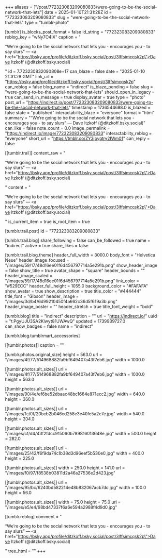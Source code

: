 +++
aliases = ["/post/772323083209080833/were-going-to-be-the-social-network-that-lets"]
date = 2025-01-10T21:31:28Z
id = "772323083209080833"
slug = "were-going-to-be-the-social-network-that-lets"
type = "tumblr-photo"

[tumblr]
is_blocks_post_format = false
id_string = "772323083209080833"
reblog_key = "wNy7O4lX"
caption = "<p>“We’re going to be the social network that lets you - encourages you - to say slurs” — <a href=\"https://bsky.app/profile/ditzkoff.bsky.social/post/3lffsimcqsk2p\">Dave Itzkoff (@ditzkoff.bsky.social)</a></p>"
id = 7.723230832090808e+17
can_blaze = false
date = "2025-01-10 21:31:28 GMT"
link_url = "https://bsky.app/profile/ditzkoff.bsky.social/post/3lffsimcqsk2p"
can_reblog = false
blog_name = "indirect"
is_blaze_pending = false
slug = "were-going-to-be-the-social-network-that-lets"
should_open_in_legacy = true
can_send_in_message = true
display_avatar = true
type = "photo"
post_url = "https://indirect.io/post/772323083209080833/were-going-to-be-the-social-network-that-lets"
timestamp = 1736544688.0
is_blazed = false
state = "published"
interactability_blaze = "everyone"
format = "html"
summary = "“We’re going to be the social network that lets you - encourages you - to say slurs” — Dave Itzkoff (@ditzkoff.bsky.social)"
can_like = false
note_count = 0.0
image_permalink = "https://indirect.io/image/772323083209080833"
interactability_reblog = "everyone"
short_url = "https://tmblr.co/ZY3jbygtry2IWm01"
can_reply = false

[[tumblr.trail]]
content_raw = "<p>“We’re going to be the social network that lets you - encourages you - to say slurs” — <a href=\"https://bsky.app/profile/ditzkoff.bsky.social/post/3lffsimcqsk2p\">Dave Itzkoff (@ditzkoff.bsky.social)</a></p>"
content = "<p>&ldquo;We&rsquo;re going to be the social network that lets you - encourages you - to say slurs&rdquo; &mdash; <a href=\"https://bsky.app/profile/ditzkoff.bsky.social/post/3lffsimcqsk2p\">Dave Itzkoff (@ditzkoff.bsky.social)</a></p>"
is_current_item = true
is_root_item = true

[tumblr.trail.post]
id = "772323083209080833"

[tumblr.trail.blog]
share_following = false
can_be_followed = true
name = "indirect"
active = true
share_likes = false

[tumblr.trail.blog.theme]
header_full_width = 3000.0
body_font = "Helvetica Neue"
header_image_focused = "/images/59/17/48d16ee01f6d456797714a5e291b.png"
show_header_image = false
show_title = true
avatar_shape = "square"
header_bounds = ""
header_image_scaled = "/images/59/17/48d16ee01f6d456797714a5e291b.png"
link_color = "#529ECC"
header_full_height = 1055.0
background_color = "#FAFAFA"
show_avatar = true
show_description = true
title_color = "#444444"
title_font = "Gibson"
header_image = "/images/3d/b4/6d99210450f4a662c36d5f619a3b.png"
header_image_poster = ""
header_stretch = true
title_font_weight = "bold"

[tumblr.blog]
title = "indirect"
description = ""
url = "https://indirect.io/"
uuid = "t:PgyUJU3SA2Klwyt81UWAwQ"
updated = 1739939727.0
can_show_badges = false
name = "indirect"

[tumblr.blog.tumblrmart_accessories]

[[tumblr.photos]]
caption = ""

[tumblr.photos.original_size]
height = 563.0
url = "/images/4f/77/514968882fa9bf649407a43f7eb6.jpg"
width = 1000.0

[[tumblr.photos.alt_sizes]]
url = "/images/4f/77/514968882fa9bf649407a43f7eb6.jpg"
width = 1000.0
height = 563.0

[[tumblr.photos.alt_sizes]]
url = "/images/90/4e/ef6be52dbaac48bc1664e871ecc2.jpg"
width = 640.0
height = 360.0

[[tumblr.photos.alt_sizes]]
url = "/images/1c/0f/20bcb2b046cd258e3e40fe5a2e7e.jpg"
width = 540.0
height = 304.0

[[tumblr.photos.alt_sizes]]
url = "/images/cf/d4/43f2fdcc915060b789816013648e.jpg"
width = 500.0
height = 282.0

[[tumblr.photos.alt_sizes]]
url = "/images/25/42/f6f9da74c1b38d3d96eef5b530e0.jpg"
width = 400.0
height = 225.0

[[tumblr.photos.alt_sizes]]
width = 250.0
height = 141.0
url = "/images/f0/97/f8538b03811d2a46a27536e2d423.jpg"

[[tumblr.photos.alt_sizes]]
url = "/images/95/bc/6240bd582214e48b832067acb7dc.jpg"
width = 100.0
height = 56.0

[[tumblr.photos.alt_sizes]]
width = 75.0
height = 75.0
url = "/images/e5/e4/98bd47337f6a6e594a2988f4d9d0.jpg"

[tumblr.reblog]
comment = "<p>“We’re going to be the social network that lets you - encourages you - to say slurs” — <a href=\"https://bsky.app/profile/ditzkoff.bsky.social/post/3lffsimcqsk2p\">Dave Itzkoff (@ditzkoff.bsky.social)</a></p>"
tree_html = ""
+++
